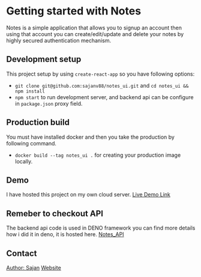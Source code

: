 # Getting started with Notes
Notes is a simple application that allows you to signup an account then using that account you can create/edit/update and delete your notes by highly secured authentication mechanism.

## Development setup

This project setup by using `create-react-app` so you have following options:
*   `git clone git@github.com:sajanv88/notes_ui.git` and `cd notes_ui && npm install`
*   `npm start` to run development server, and backend api can be configure in `package.json` proxy field.

## Production build

You must have installed docker and then you take the production by following command.
* `docker build --tag notes_ui .` for creating your production image locally. 


## Demo
I have hosted this project on my own cloud server. [Live Demo Link](https://dev-notes-ui.sajankumarv.com)

## Remeber to checkout API
The backend api code is used in DENO framework you can find more details how i did it in deno, 
it is hosted here. [Notes_API](https://github.com/sajanv88/notes_api.git)


## Contact
[Author: Sajan](connect@sajankumarv.com)
[Website](https://sajankumarv.com)
